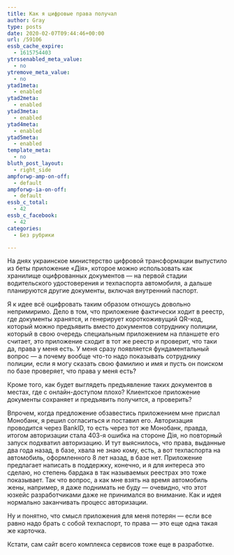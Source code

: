 ```yaml
---
title: Как я цифровые права получал
author: Gray
type: posts
date: 2020-02-07T09:44:46+00:00
url: /59106
essb_cache_expire:
  - 1615754403
ytrssenabled_meta_value:
  - no
ytremove_meta_value:
  - no
ytad1meta:
  - enabled
ytad2meta:
  - enabled
ytad3meta:
  - enabled
ytad4meta:
  - enabled
ytad5meta:
  - enabled
template_meta:
  - no
bluth_post_layout:
  - right_side
ampforwp-amp-on-off:
  - default
ampforwp-ia-on-off:
  - default
essb_c_total:
  - 42
essb_c_facebook:
  - 42
categories:
  - Без рубрики

---
```








На днях украинское министерство цифровой трансформации выпустило из беты приложение &#171;Дія&#187;, которое можно использовать как хранилище оцифрованных документов — на первой стадии водительского удостоверения и техпаспорта автомобиля, а дальше планируются другие документы, включая внутренний паспорт.

Я к идее всё оцифровать таким образом отношусь довольно непримиримо. Дело в том, что приложение фактически ходит в реестр, где документы хранятся, и генерирует короткоживущий QR-код, который можно предъявить вместо документов сотруднику полиции, который в свою очередь специальным приложением на планшете его считает, это приложение сходит в тот же реестр и проверит, что таки да, права у меня есть. У меня сразу появляется фундаментальный вопрос — а почему вообще что-то надо показывать сотруднику полиции, если я могу сказать свою фамилию и имя и пусть он поиском по базе проверяет, что права у меня есть?

Кроме того, как будет выглядеть предъявление таких документов в местах, где с онлайн-доступом плохо? Клиентское приложение документы сохраняет и предъявить получится, а проверить?

Впрочем, когда предложение обзавестись приложением мне прислал Монобанк, я решил согласиться и поставил его. Авторизация проводится через BankID, то есть через тот же Монобанк, правда, итогом авторизации стала 403-я ошибка на стороне Дія, но повторный запуск подхватил авторизацию. И тут выяснилось, что права, выданные два года назад, в базе, хвала не знаю кому, есть, а вот техпаспорта на автомобиль, оформленного 8 лет назад, в базе нет. Приложение предлагает написать в поддержку, конечно, и я для интереса это сделаю, но степень бардака в так называемых реестрах это тоже показывает. Так что вопрос, а как мне взять на время автомобиль жены, например, я даже поднимать не буду — очевидно, что этот юзкейс разработчиками даже не принимался во внимание. Как и идея нормально заканчивать процесс авторизации.

Ну и понятно, что смысл приложения для меня потерян — если все равно надо брать с собой техпаспорт, то права — это еще одна такая же карточка.

Кстати, сам сайт всего комплекса сервисов тоже еще в разработке.&nbsp;